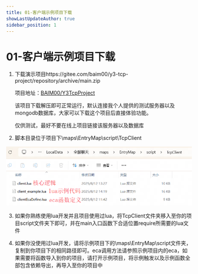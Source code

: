 ```yaml
---
title: 01-客户端示例项目下载
showLastUpdateAuthor: true
sidebar_position: 1
---
```

# 01-客户端示例项目下载
1. 下载演示项目https://gitee.com/baim00/y3-tcp-project/repository/archive/main.zip

    项目地址：[BAIM00/Y3TcpProject](https://gitee.com/baim00/y3-tcp-project)

    该项目下载解压即可正常运行，默认连接我个人提供的测试服务器以及mongodb数据库，大家可以下载这个项目后直接体验功能。

    仅供测试，最好不要在线上项目链接该服务器以及数据库

2. 脚本目录位于项目下\maps\EntryMap\script\TcpClient

![img](./img/核心逻辑文件夹.png)

3. 如果你熟练使用lua开发并且项目使用过lua，将TcpClient文件夹移入至你的项目script文件夹下即可，并在main入口函数下合适位置require所需要的lua文件

4. 如果你没使用过lua开发，请将示例项目下的\maps\EntryMap\script文件夹，复制到你项目下的相同路径即可。eca调用方法请参照示例项目内的eca，如果需要将函数导入到你的项目，请打开示例项目，将示例触发以及示例函数全部包含依赖导出，再导入至你的项目中